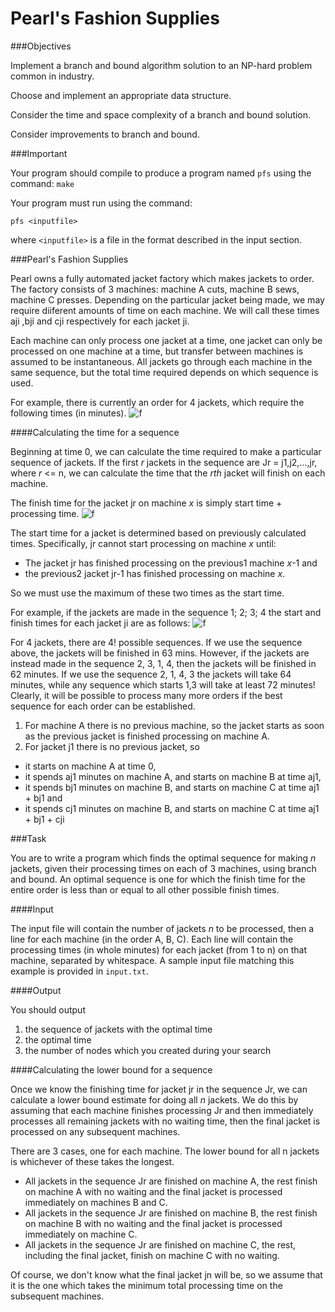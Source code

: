 Pearl's Fashion Supplies
=================

###Objectives

Implement a branch and bound algorithm solution to an NP-hard problem common in industry.

Choose and implement an appropriate data structure.

Consider the time and space complexity of a branch and bound solution.

Consider improvements to branch and bound.

###Important

Your program should compile to produce a program named `pfs` using the command: `make`

Your program must run using the command:

    pfs <inputfile>

where `<inputfile>` is a file in the format described in the input section.

###Pearl's Fashion Supplies

Pearl owns a fully automated jacket factory which makes jackets to order. The factory consists of 3 machines: machine A cuts, machine B sews, machine C presses. Depending on the particular jacket being made, we may require diiferent amounts of time on each machine. We will call these times aji ,bji and cji respectively for each jacket ji.

Each machine can only process one jacket at a time, one jacket can only be processed on one machine at a time, but transfer between machines is assumed to be instantaneous. All jackets go through each machine in the same sequence, but the total time required depends on which sequence is used. 

For example, there is currently an order for 4 jackets, which require the following times (in minutes).
![f](http://i8.tietuku.com/39b91e74e20cffe4.png)

####Calculating the time for a sequence

Beginning at time 0, we can calculate the time required to make a particular sequence of jackets. If the first *r* jackets in the sequence are Jr = j1,j2,...,jr, where *r* <= n, we can calculate the time that the *rth* jacket will finish on each machine.

The finish time for the jacket jr on machine *x* is simply start time + processing time.
![f](http://i8.tietuku.com/67ce1beeeec6d778.png)

The start time for a jacket is determined based on previously calculated times. Specifically, jr cannot start processing on machine *x* until:

+ The jacket jr has finished processing on the previous1 machine *x*-1 and
+ the previous2 jacket jr-1 has finished processing on machine *x*.

So we must use the maximum of these two times as the start time.

For example, if the jackets are made in the sequence 1; 2; 3; 4 the start and finish times for each jacket ji are as follows:
![f](http://i8.tietuku.com/c0c7b20a13a01270.png)

For 4 jackets, there are 4! possible sequences. If we use the sequence above, the jackets will be finished in 63 mins. However, if the jackets are instead made in the sequence 2, 3, 1, 4, then the jackets will be finished in 62 minutes. If we use the sequence 2, 1, 4, 3 the jackets will take 64 minutes, while any sequence which starts 1,3 will take at least 72 minutes! Clearly, it will be possible to process many more orders if the best sequence for each order can be established.

1. For machine A there is no previous machine, so the jacket starts as soon as the previous jacket is finished processing on machine A.
2. For jacket j1 there is no previous jacket, so
 - it starts on machine A at time 0,
 - it spends aj1 minutes on machine A, and starts on machine B at time aj1,
 - it spends bj1 minutes on machine B, and starts on machine C at time aj1 + bj1 and
 - it spends cj1 minutes on machine B, and starts on machine C at time aj1 + bj1 + cji

###Task

You are to write a program which finds the optimal sequence for making *n* jackets, given their processing times on each of 3 machines, using branch and bound. An optimal sequence is one for which the finish time for the entire order is less than or equal to all other possible finish times.

####Input

The input file will contain the number of jackets *n* to be processed, then a line for each machine (in the order A, B, C). Each line will contain the processing times (in whole minutes) for each jacket (from 1 to n) on that machine, separated by whitespace. A sample input file matching this example is provided in `input.txt`.

####Output

You should output

1. the sequence of jackets with the optimal time
2. the optimal time
3. the number of nodes which you created during your search

####Calculating the lower bound for a sequence

Once we know the finishing time for jacket jr in the sequence Jr, we can calculate a lower bound estimate for doing all *n* jackets. We do this by assuming that each machine finishes processing Jr and then immediately processes all remaining jackets with no waiting time, then the final jacket is processed on any subsequent machines.

There are 3 cases, one for each machine. The lower bound for all n jackets is whichever of these takes the longest.
+ All jackets in the sequence Jr are finished on machine A, the rest finish on machine A with no waiting and the final jacket is processed immediately on machines B and C.
+ All jackets in the sequence Jr are finished on machine B, the rest finish on machine B with no waiting and the final jacket is processed immediately on machine C.
+ All jackets in the sequence Jr are finished on machine C, the rest, including the final jacket, finish on machine C with no waiting.

Of course, we don't know what the final jacket jn will be, so we assume that it is the one which takes the minimum total processing time on the subsequent machines.